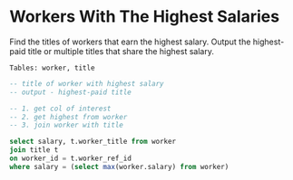 # Workers With The Highest Salaries

Find the titles of workers that earn the highest salary. Output the highest-paid title or multiple titles that share the highest salary.

```
Tables: worker, title
```

```sql
-- title of worker with highest salary
-- output - highest-paid title

-- 1. get col of interest
-- 2. get highest from worker
-- 3. join worker with title

select salary, t.worker_title from worker
join title t
on worker_id = t.worker_ref_id
where salary = (select max(worker.salary) from worker)
```